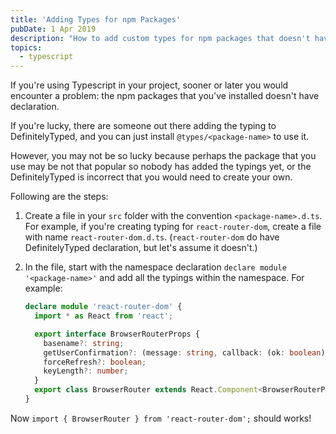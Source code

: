 ```yaml
---
title: 'Adding Types for npm Packages'
pubDate: 1 Apr 2019
description: "How to add custom types for npm packages that doesn't have declaration nor DefinitelyTyped support."
topics:
  - typescript
---
```


If you're using Typescript in your project, sooner or later you would encounter a problem: the npm packages that you've installed doesn't have declaration.

If you're lucky, there are someone out there adding the typing to DefinitelyTyped, and you can just install `@types/<package-name>` to use it.

However, you may not be so lucky because perhaps the package that you use may be not that popular so nobody has added the typings yet, or the DefinitelyTyped is incorrect that you would need to create your own.

Following are the steps:

1.  Create a file in your `src` folder with the convention `<package-name>.d.ts`.
    For example, if you're creating typing for `react-router-dom`, create a file with name `react-router-dom.d.ts`. (`react-router-dom` do have DefinitelyTyped declaration, but let's assume it doesn't.)
1.  In the file, start with the namespace declaration `declare module '<package-name>'` and add all the typings within the namespace. For example:

    ```ts
    declare module 'react-router-dom' {
      import * as React from 'react';

      export interface BrowserRouterProps {
        basename?: string;
        getUserConfirmation?: (message: string, callback: (ok: boolean) => void) => void;
        forceRefresh?: boolean;
        keyLength?: number;
      }
      export class BrowserRouter extends React.Component<BrowserRouterProps, any> {}
    }
    ```

Now `import { BrowserRouter } from 'react-router-dom';` should works!
